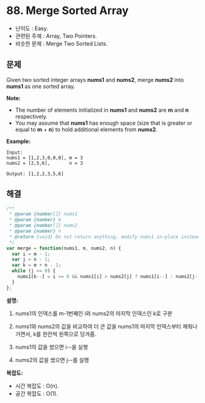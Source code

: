 # 88. Merge Sorted Array

- 난이도 : Easy.
- 관련된 주제 : Array, Two Pointers.
- 비슷한 문제 : Merge Two Sorted Lists.

## 문제

Given two sorted integer arrays **nums1** and **nums2**, merge **nums2** into **nums1** as one sorted array.

**Note:**

- The number of elements initialized in **nums1** and **nums2** are **m** and **n** respectively.
- You may assume that **nums1** has enough space (size that is greater or equal to **m** + **n**) to hold additional elements from **nums2**.

**Example:**

```
Input:
nums1 = [1,2,3,0,0,0], m = 3
nums2 = [2,5,6],       n = 3

Output: [1,2,2,3,5,6]
```

## 해결

```javascript
/**
 * @param {number[]} nums1
 * @param {number} m
 * @param {number[]} nums2
 * @param {number} n
 * @return {void} Do not return anything, modify nums1 in-place instead.
 */
var merge = function(nums1, m, nums2, n) {
  var i = m - 1;
  var j = n - 1;
  var k = m + n - 1;
  while (j >= 0) {
    nums1[k--] = i >= 0 && nums1[i] > nums2[j] ? nums1[i--] : nums2[j--];
  }
};
```

**설명:**

1. nums1의 인덱스를 m-1번째인 i와  nums2의 마지막 인덱스인 k로 구분

2. nums1와 nums2의 값을 비교하여 더 큰 값을 nums1의 마지막 인덱스부터 채워나가면서, k를 한칸씩 왼쪽으로 당겨줌.

3. nums1의 값을 썼으면 i--을 실행
4. nums2의 값을 썼으면 j--를 실행

**복잡도:**

- 시간 복잡도 : O(n).
- 공간 복잡도 : O(1).